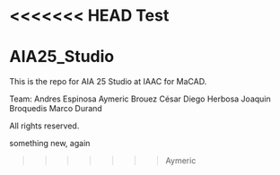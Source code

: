 <<<<<<< HEAD
Test
=======
# AIA25_Studio

This is the repo for AIA 25 Studio at IAAC for MaCAD.

Team:
  Andres Espinosa
  Aymeric Brouez
  César Diego Herbosa
  Joaquin Broquedis
  Marco Durand
  
All rights reserved.

something new, again
>>>>>>> Aymeric
